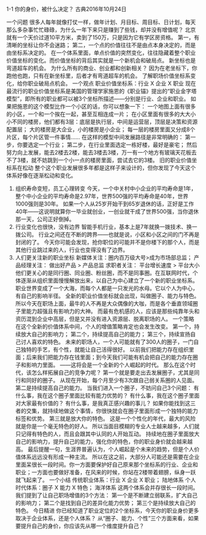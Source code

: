 1-1 你的身价，被什么决定？
古典2016年10月24日

一个问题
很多人每年就像打仗一样，做年计划、月目标、周目标、日计划，每天那么多杂事忙忙碌碌，为什么一年下来只是赚到了些钱，却并没有增值呢？
北京就有一个天价过道10平方米，卖到了150万，只是因为它有学区房资格。
第一，有清晰的坐标让你不会迷路；
第二，一个点的价值往往不是由点本身决定的，而是由坐标系决定的。
在一个体系里面，单点价值的突然变化，往往隐藏着整个职业价值坐标的变化。而价值坐标的背后其实就是一个新机会和破局点。
新坐标也是弯道超车的机会。
为什么所有的商业、创业都和创新相关？
因为在老坐标下，你跑他也跑，只有在新坐标里，后者才有弯道超车的机会。
了解职场价值坐标系变化，给你职业破局点机会。
一个观点
职业价值坐标系：行业 X 企业 X 职业
现在最流行的职业价值坐标系是美国的管理学家施恩的《职业锚》提出的“职业金字塔模型”，即所有的职业都可以被3个坐标所描述——分别是行业、企业和职业。
如果把施恩的这个模型比作一个小区的话，你可以想象一下：
一个地图上面有很多的小区，一个和一个挨在一起，甚至互相连成一片；
在小区里面有很多的大大小小不同的楼房，他们都有3层：底层是执行层，中间是运营层，顶层是决策和资源配置层；
大的楼房是大企业，小的楼房是小企业；
每一层的楼房里面又分成8个片区，每个片区管一件事情……
在这样的模型中间发展路径是非常明确的：
第一步，你要选定一个行业；
第二步，在行业里面选定一栋好楼，最好是豪宅；
然后努力向上发展，能去2楼去2楼，能去3楼去3楼，万一有一个地方有玻璃天花板去不了3楼，就不妨跳到一个小一点的楼房里面，尝试去它的3楼。
旧的职业价值坐标系在松动
整个这个职业发展很多年都是这样子来设计的，但你发现了今天这个体系好像在逐渐松动和变化。
1. 组织寿命变短，员工心理转变
今天，一个中关村中小企业的平均寿命是1年，整个中小企业的平均寿命是2.97年，世界500强的平均寿命是40年，世界1000强则是30年。
如果一个人从25岁开始干到65岁退休的话，正好是工作40年——这说明就算你一毕业就创业，一创业就干成了世界500强，当你退休那一天，公司正好倒掉。
2. 行业变化也很快，没有边界
智能手机行业，基本上是7年就换一拨技术、换一拨公司。
行业之间还在不断的跨界——也就是说，小区和小区之间的门不再是封闭的了。
今天你可能会发现，抢你职位的可能并不是你楼下的那个人，而是其他行业跳过来的人，行业也变得没有了边界。
3. 人们更关注新的职业坐标
新媒体关注：圈内百万级大号>成为市场部总监；
产品经理关注： 做出好产品 > 产品总监
求职者关注： 平台增长速度 > 平台大小
他们更关心的是同行圈、同业圈、粉丝圈，而不是同事圈。在互联网时代，个体逐渐从组织里面慢慢解放出来，以自己为中心建立了一个新的职业坐标系。
职业世界变成了一个大海，而每个人都是一只发光的水母。它以个人为中心，有自己的影响半径。
全新的职业价值坐标就会出现，叫做圈子、能力与特色。
所以今天在职场上面，最牛的人不再是大众偶像的大咖，而是各个垂直领域圈子里能力超强且有影响力的大神。
而最有危机感的人，应该是那些纯靠年头和资历混到企业中高层，但是又并没有进入资源层、脱离职场的人。
一个策略
在这个全新的价值体系中间，个人的增值策略肯定也会发生改变。
第一个，持续放大自己的影响力；
第二个，持续提高自己的能力；
第三个，持续宣扬自己讨人喜欢的特色。
未来的职场人，一个人可能就有了300人的圈子，一门自己独特的手艺，有个性，就能让自己活得很好。
以前我们把能力存在组织里面；后来我们把能力存在钱里面；到今天我们可能有机会把自己的能力存在圈子和影响力里面。
——这将会是一个全新的个人崛起的时代。
那么在这个时代，该怎么样拓展自己的竞争力呢？
第一个就是要走出去发展圈子，尤其是同行和同好的圈子。
从现在开始，每个月至少有3次跟自己弱关系圈的人见面。
第二是持续提高自己的能力。
当我们进入一个圈子，不妨问自己3个问题：
有什么事，我在这个圈子里面比较有能力优势的？
有什么事，我在这个圈子里面对大家最有价值的？
有什么事，是我真正感兴趣的事儿？
如果你能找到这三者的交集，就持续地做这个事情，你很快就会在圈子里面形成一个独特的能力标签和优势。
第三就是放大你的特色。
这是一个个性化的年代，最大的风险就是你是一个毫无特色的好人。
所以当面目模糊的专业人士越来越多，人们就只记得有特色的人，而且会跟其中认同的人开始互动。
持续地在圈子里面放大自己的影响力，提升自己的能力，强化你的特色，你的职业身价就会越来越高。
最后提醒一句，生涯界普遍认为，个人崛起是个未来的趋势，但是个人价值体系远远没有形成一种主流。
所以在这之前，大部分人可能还是需要在企业里面呆很长一段时间。你一方面要保护好自己原来那个坐标系的行业、企业和职业；一方面也要做好准备，在风来的时候，你站在2楼带着翅膀，纵身一跃就飞起来了。
一个小结
传统职业体系：行业 X 企业 X 职业； 陆地体系
个人时代体系：圈子 X 能力 X 特色； 海洋体系
这两个体系会并存很长一段时间。
我们提到了让自己职场增值的3个方法：
第一个是不断建立弱联系，扩大自己的影响力；
第二个是找到自己的差异化能力优势；
第三个是持续放大自己的特色。
今日精进
你已经知道了职业定位的2个坐标系，今天你的职业身价更多取决于企业体系，还是个人体系？
从“圈子、能力、个性”三个方面来看，如果要提升自己的身价，你应该先从哪一个维度提升自己？